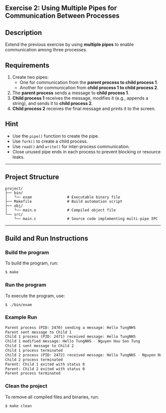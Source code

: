 ## Exercise 2: Using Multiple Pipes for Communication Between Processes

## Description
Extend the previous exercise by using **multiple pipes** to enable communication among three processes.

## Requirements
1. Create two pipes:
   - One for communication from the **parent process to child process 1**.
   - Another for communication from **child process 1 to child process 2**.
2. The **parent process** sends a message to **child process 1**.
3. **Child process 1** receives the message, modifies it (e.g., appends a string), and sends it to **child process 2**.
4. **Child process 2** receives the final message and prints it to the screen.

## Hint
- Use the `pipe()` function to create the pipe.
- Use `fork()` to create a child process.
- Use `read()` and `write()` for inter-process communication.
- Close unused pipe ends in each process to prevent blocking or resource leaks.

---

## Project Structure
```
project/
├── bin/         
│   └── exam                # Executable binary file
├── Makefile                # Build automation script
├── obj/         
│   └── main.o              # Compiled object file
└── src/         
    └── main.c              # Source code implementing multi-pipe IPC
```

---

## Build and Run Instructions

### Build the program
To build the program, run:
```bash
$ make
```

### Run the program
To execute the program, use:
```bash
$ ./bin/exam
```

### Example Run
```bash
Parent process (PID: 2470) sending a message: Hello TungNHS
Parent sent message to Child 1
Child 1 process (PID: 2471) received message: Hello TungNHS
Child 1 modified message: Hello TungNHS - Nguyen Huu Son Tung
Child 1 sent message to Child 2
Child 1 process terminated
Child 2 process (PID: 2472) received message: Hello TungNHS - Nguyen Huu Son Tung
Child 2 process terminated
Parent: Child 1 exited with status 0
Parent: Child 2 exited with status 0
Parent process terminated
```

### Clean the project
To remove all compiled files and binaries, run:
```bash
$ make clean
```